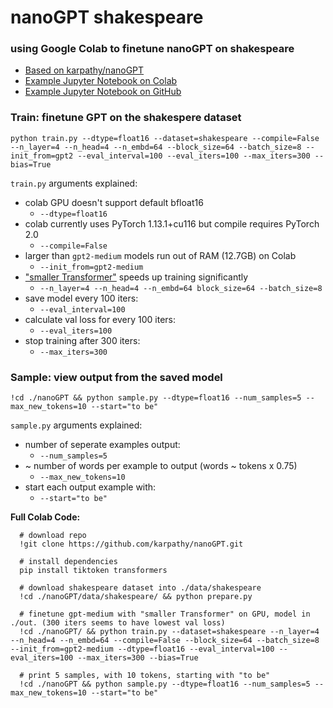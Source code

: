 # nanoGPT shakespeare
### using Google Colab to finetune nanoGPT on shakespeare

* [Based on karpathy/nanoGPT](https://github.com/karpathy/nanoGPT)
* [Example Jupyter Notebook on Colab](https://colab.research.google.com/drive/1G97dn-Ivle2PgjH3MXjnkOHYOnxlrf79)
* [Example Jupyter Notebook on GitHub](https://github.com/eniompw/nanoGPTshakespeare/blob/main/nanoGPTshakespeare.ipynb)


### Train: finetune GPT on the shakespere dataset  
`python train.py --dtype=float16 --dataset=shakespeare --compile=False --n_layer=4 --n_head=4 --n_embd=64 --block_size=64 --batch_size=8 --init_from=gpt2 --eval_interval=100 --eval_iters=100 --max_iters=300 --bias=True`

`train.py` arguments explained:

* colab GPU doesn't support default bfloat16
  * `--dtype=float16`
* colab currently uses PyTorch 1.13.1+cu116 but compile requires PyTorch 2.0
  * `--compile=False`
*  larger than `gpt2-medium` models run out of RAM (12.7GB) on Colab
   *  `--init_from=gpt2-medium`
* ["smaller Transformer"](https://github.com/karpathy/nanoGPT#i-only-have-a-macbook) speeds up training significantly 
  * `--n_layer=4 --n_head=4 --n_embd=64 block_size=64 --batch_size=8`
* save model every 100 iters:
  * `--eval_interval=100`
* calculate val loss for every 100 iters:
  * `--eval_iters=100`
* stop training after 300 iters:
  * `--max_iters=300`

### Sample: view output from the saved model   
`!cd ./nanoGPT && python sample.py --dtype=float16 --num_samples=5 --max_new_tokens=10 --start="to be"`

`sample.py` arguments explained:

* number of seperate examples output:
  * `--num_samples=5`
* ~ number of words per example to output (words ~ tokens x 0.75) 
  * `--max_new_tokens=10`
* start each output example with:
  * `--start="to be"`

**Full Colab Code:**
```
  # download repo
  !git clone https://github.com/karpathy/nanoGPT.git
  
  # install dependencies
  pip install tiktoken transformers
  
  # download shakespeare dataset into ./data/shakespeare
  !cd ./nanoGPT/data/shakespeare/ && python prepare.py
  
  # finetune gpt-medium with "smaller Transformer" on GPU, model in ./out. (300 iters seems to have lowest val loss) 
  !cd ./nanoGPT/ && python train.py --dataset=shakespeare --n_layer=4 --n_head=4 --n_embd=64 --compile=False --block_size=64 --batch_size=8 --init_from=gpt2-medium --dtype=float16 --eval_interval=100 --eval_iters=100 --max_iters=300 --bias=True
  
  # print 5 samples, with 10 tokens, starting with "to be"
  !cd ./nanoGPT && python sample.py --dtype=float16 --num_samples=5 --max_new_tokens=10 --start="to be"
```
